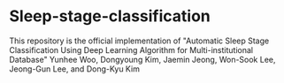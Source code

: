 # Sleep-stage-classification

This repository is the official implementation of "Automatic Sleep Stage Classification Using Deep Learning Algorithm for Multi-institutional Database"
Yunhee Woo, Dongyoung Kim, Jaemin Jeong, Won-Sook Lee, Jeong-Gun Lee, and Dong-Kyu Kim
